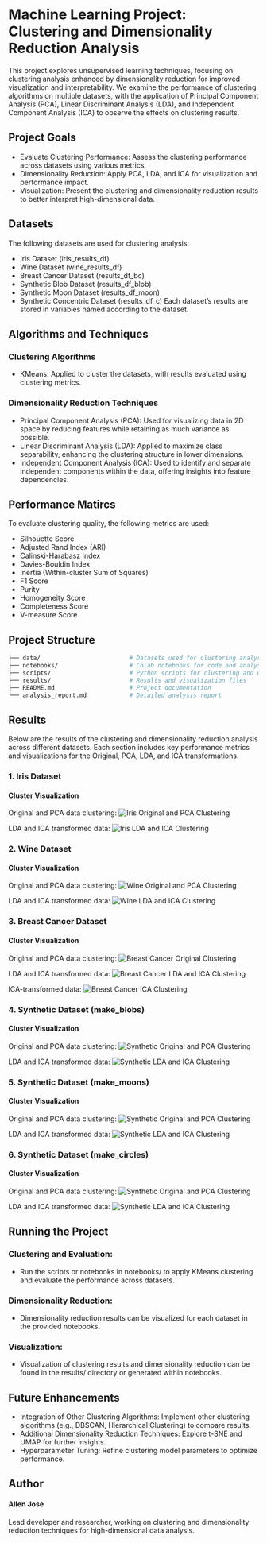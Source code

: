 
# Machine Learning Project: Clustering and Dimensionality Reduction Analysis


This project explores unsupervised learning techniques, focusing on clustering analysis enhanced by dimensionality reduction for improved visualization and interpretability. We examine the performance of clustering algorithms on multiple datasets, with the application of Principal Component Analysis (PCA), Linear Discriminant Analysis (LDA), and Independent Component Analysis (ICA) to observe the effects on clustering results.


## Project Goals

* Evaluate Clustering Performance: Assess the clustering performance across datasets using various metrics.
* Dimensionality Reduction: Apply PCA, LDA, and ICA for visualization and performance impact.
* Visualization: Present the clustering and dimensionality reduction results to better interpret high-dimensional data.
## Datasets

The following datasets are used for clustering analysis:

* Iris Dataset (iris_results_df)
* Wine Dataset (wine_results_df)
* Breast Cancer Dataset (results_df_bc)
* Synthetic Blob Dataset (results_df_blob)
* Synthetic Moon Dataset (results_df_moon)
* Synthetic Concentric Dataset (results_df_c)
Each dataset’s results are stored in variables named according to the dataset.
## Algorithms and Techniques

### Clustering Algorithms

* KMeans: Applied to cluster the datasets, with results evaluated using clustering metrics.
### Dimensionality Reduction Techniques

* Principal Component Analysis (PCA): Used for visualizing data in 2D space by reducing features while retaining as much variance as possible.
* Linear Discriminant Analysis (LDA): Applied to maximize class separability, enhancing the clustering structure in lower dimensions.
* Independent Component Analysis (ICA): Used to identify and separate independent components within the data, offering insights into feature dependencies.
## Performance Matircs

To evaluate clustering quality, the following metrics are used:

* Silhouette Score
* Adjusted Rand Index (ARI)
* Calinski-Harabasz Index
* Davies-Bouldin Index
* Inertia (Within-cluster Sum of Squares)
* F1 Score
* Purity
* Homogeneity Score
* Completeness Score
* V-measure Score
## Project Structure

```bash
├── data/                         # Datasets used for clustering analysis
├── notebooks/                    # Colab notebooks for code and analysis
├── scripts/                      # Python scripts for clustering and dimensionality reduction
├── results/                      # Results and visualization files
├── README.md                     # Project documentation
└── analysis_report.md            # Detailed analysis report
```
## Results

Below are the results of the clustering and dimensionality reduction analysis across different datasets. Each section includes key performance metrics and visualizations for the Original, PCA, LDA, and ICA transformations.

### 1. Iris Dataset
#### Cluster Visualization
Original and PCA data clustering:
![Iris Original and PCA Clustering](https://drive.google.com/file/d/1YQm7V13Xeg-yswQDooYguLDnnhV5Zswp/view?usp=drive_link)

LDA and ICA transformed data:
![Iris LDA and ICA Clustering](https://drive.google.com/file/d/17wqbAAW51mg1VcNy441brod-54wjrakC/view?usp=sharing)

### 2. Wine Dataset
#### Cluster Visualization
Original and PCA data clustering:
![Wine Original and PCA Clustering](https://drive.google.com/file/d/1SZwL76ILtuxz1Kv4bSNaSCjBCGUvKq6A/view?usp=drive_link)

LDA and ICA transformed data:
![Wine LDA and ICA Clustering](https://drive.google.com/file/d/1tlod7lGsLyA75rMImnASiiZL0DR7mei2/view?usp=drive_link)

### 3. Breast Cancer Dataset
#### Cluster Visualization
Original and PCA data clustering:
![Breast Cancer Original Clustering](https://drive.google.com/file/d/1-EeTsfur7bhhRqzpF_Ey0E5afWQGlpUO/view?usp=drive_link)

LDA and ICA transformed data:
![Breast Cancer LDA and ICA Clustering](https://drive.google.com/file/d/1RHu01Mz12y5FYDEoXchBH0NwkdEW-UKb/view?usp=drive_link)

ICA-transformed data:
![Breast Cancer ICA Clustering](https://github.com/yourusername/project-name/blob/main/results/breast_cancer_ica_clustering.png?raw=true)

### 4. Synthetic Dataset (make_blobs)
#### Cluster Visualization
Original and PCA data clustering:
![Synthetic Original and PCA Clustering](https://drive.google.com/file/d/1OxefuhqW28JiXaOZGNTA77ZfF5ZKZSUg/view?usp=drive_link)

LDA and ICA transformed data:
![Synthetic LDA and ICA Clustering](https://drive.google.com/file/d/1FdemEFA2t0cOG7rNTjpGcyLDb0T3w3kU/view?usp=drive_link)

### 5. Synthetic Dataset (make_moons)
#### Cluster Visualization
Original and PCA data clustering:
![Synthetic Original and PCA Clustering](https://drive.google.com/file/d/14xz7pRTODDhtRd27aHld3dHb5V9x3ma8/view?usp=drive_link)

LDA and ICA transformed data:
![Synthetic LDA and ICA Clustering](https://drive.google.com/file/d/1sY20wJBKO2JoLidCD3qBcMsXF13o1EBB/view?usp=drive_link)

### 6. Synthetic Dataset (make_circles)
#### Cluster Visualization
Original and PCA data clustering:
![Synthetic Original and PCA Clustering](https://drive.google.com/file/d/1n9kI58Vu5xQugS8QoiGApiRL4Fc2jsJ9/view?usp=drive_link)

LDA and ICA transformed data:
![Synthetic LDA and ICA Clustering](https://drive.google.com/file/d/1vysM_2kUExUmErVK4Z7uNKEZ8uKUcMMy/view?usp=drive_link)

## Running the Project

### Clustering and Evaluation:

* Run the scripts or notebooks in notebooks/ to apply KMeans clustering and evaluate the performance across datasets.
### Dimensionality Reduction:

* Dimensionality reduction results can be visualized for each dataset in the provided notebooks.
### Visualization:

* Visualization of clustering results and dimensionality reduction can be found in the results/ directory or generated within notebooks.
## Future Enhancements

* Integration of Other Clustering Algorithms: Implement other clustering algorithms (e.g., DBSCAN, Hierarchical Clustering) to compare results.
* Additional Dimensionality Reduction Techniques: Explore t-SNE and UMAP for further insights.
* Hyperparameter Tuning: Refine clustering model parameters to optimize performance.
## Author

#### Allen Jose
Lead developer and researcher, working on clustering and dimensionality reduction techniques for high-dimensional data analysis.

